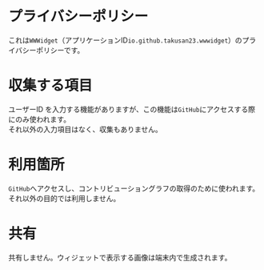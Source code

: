 # プライバシーポリシー
これは`WWWidget`（アプリケーションID`io.github.takusan23.wwwidget`）のプライバシーポリシーです。

# 収集する項目
ユーザーID を入力する機能がありますが、この機能は`GitHub`にアクセスする際にのみ使われます。  
それ以外の入力項目はなく、収集もありません。

# 利用箇所
`GitHub`へアクセスし、コントリビューショングラフの取得のために使われます。  
それ以外の目的では利用しません。

# 共有
共有しません。ウィジェットで表示する画像は端末内で生成されます。